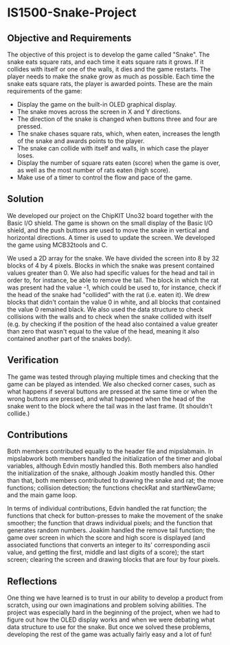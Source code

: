 # IS1500-Snake-Project

## Objective and Requirements

The objective of this project is to develop the game called "Snake". The snake eats square rats, and each time it eats square rats it grows. If it collides with itself or one of the walls, it dies and the game restarts. The player needs to make the snake grow as much as possible. Each time the snake eats square rats, the player is awarded points. These are the main requirements of the game:


- Display the game on the built-in OLED graphical display.
- The snake moves across the screen in X and Y directions.
- The direction of the snake is changed when buttons three and four are pressed.
- The snake chases square rats, which, when eaten, increases the length of the snake and awards points to the player.
- The snake can collide with itself and walls, in which case the player loses. 
- Display the number of square rats eaten (score) when the game is over, as well as the most number of rats eaten (high score). 
- Make use of a timer to control the flow and pace of the game.

## Solution

We developed our project on the ChipKIT Uno32 board together with the Basic I/O shield. The game is shown on the small display of the Basic I/O shield, and the push buttons are used to move the snake in vertical and horizontal directions. A timer is used to update the screen. We developed the game using MCB32tools and C.

We used a 2D array for the snake. We have divided the screen into 8 by 32 blocks of 4 by 4 pixels. Blocks in which the snake was present contained values greater than 0. We also had specific values for the head and tail in order to, for instance, be able to remove the tail. The block in which the rat was present had the value -1, which could be used to, for instance, check if the head of the snake had "collided" with the rat (i.e. eaten it). We drew blocks that didn't contain the value 0 in white, and all blocks that contained the value 0 remained black. We also used the data structure to check collisions with the walls and to check when the snake collided with itself (e.g. by checking if the position of the head also contained a value greater than zero that wasn't equal to the value of the head, meaning it also contained another part of the snakes body).

## Verification

The game was tested through playing multiple times and checking that the game can be played as intended. We also checked corner cases, such as what happens if several buttons are pressed at the same time or when the wrong buttons are pressed, and what happened when the head of the snake went to the block where the tail was in the last frame. (It shouldn't collide.)

## Contributions

Both members contributed equally to the header file and mipslabmain. In mipslabwork both members handled the initialization of the timer and global variables, although Edvin mostly handled this. Both members also handled the initialization of the snake, although Joakim mostly handled this. Other than that, both members contributed to drawing the snake and rat; the move functions; collision detection; the functions checkRat and startNewGame; and the main game loop. 

In terms of individual contributions, Edvin handled the rat function; the functions that check for button-presses to make the movement of the snake smoother; the function that draws individual pixels; and the function that generates random numbers. Joakim handled the remove tail function; the game over screen in which the score and high score is displayed (and associated functions that converts an integer to its' corresponding ascii value, and getting the first, middle and last digits of a score); the start screen; clearing the screen and drawing blocks that are four by four pixels.

## Reflections

One thing we have learned is to trust in our ability to develop a product from scratch, using our own imaginations and problem solving abilities. The project was especially hard in the beginning of the project, when we had to figure out how the OLED display works and when we were debating what data structure to use for the snake. But once we solved these problems, developing the rest of the game was actually fairly easy and a lot of fun!
